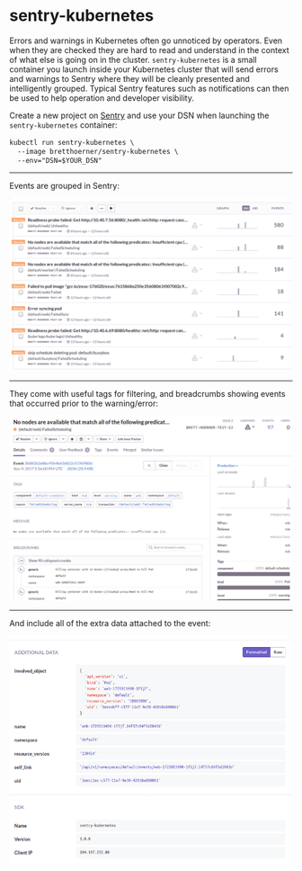 sentry-kubernetes
=================

Errors and warnings in Kubernetes often go unnoticed by operators. Even when they are checked they are hard to read and understand in the context of what else is going on in the cluster. `sentry-kubernetes` is a small container you launch inside your Kubernetes cluster that will send errors and warnings to Sentry where they will be cleanly presented and intelligently grouped. Typical Sentry features such as notifications can then be used to help operation and developer visibility.

Create a new project on [Sentry](http://sentry.io/) and use your DSN when launching the `sentry-kubernetes` container:

    kubectl run sentry-kubernetes \
      --image bretthoerner/sentry-kubernetes \
      --env="DSN=$YOUR_DSN"

---

Events are grouped in Sentry:

![1](/1.png)

---

They come with useful tags for filtering, and breadcrumbs showing events that occurred prior to the warning/error:

![2](/2.png)

---

And include all of the extra data attached to the event:

![3](/3.png)
